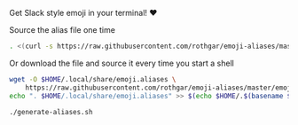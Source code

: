 Get Slack style emoji in your terminal! :heart:

Source the alias file one time

```bash
. <(curl -s https://raw.githubusercontent.com/rothgar/emoji-aliases/master/emoji.aliases)
```

Or download the file and source it every time you start a shell

```bash
wget -O $HOME/.local/share/emoji.aliases \
    https://raw.githubusercontent.com/rothgar/emoji-aliases/master/emoji.aliases
echo ". $HOME/.local/share/emoji.aliases" >> $(echo $HOME/.$(basename $SHELL)rc)
```

```
./generate-aliases.sh
```
